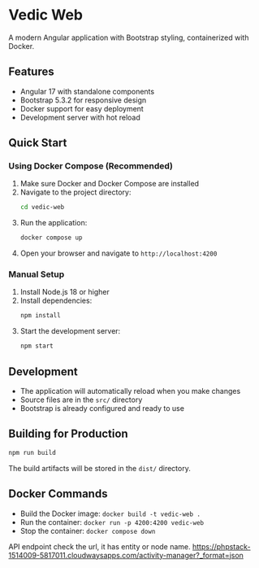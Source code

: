 # Vedic Web

A modern Angular application with Bootstrap styling, containerized with Docker.

## Features

- Angular 17 with standalone components
- Bootstrap 5.3.2 for responsive design
- Docker support for easy deployment
- Development server with hot reload

## Quick Start

### Using Docker Compose (Recommended)

1. Make sure Docker and Docker Compose are installed
2. Navigate to the project directory:
   ```bash
   cd vedic-web
   ```
3. Run the application:
   ```bash
   docker compose up
   ```
4. Open your browser and navigate to `http://localhost:4200`

### Manual Setup

1. Install Node.js 18 or higher
2. Install dependencies:
   ```bash
   npm install
   ```
3. Start the development server:
   ```bash
   npm start
   ```

## Development

- The application will automatically reload when you make changes
- Source files are in the `src/` directory
- Bootstrap is already configured and ready to use

## Building for Production

```bash
npm run build
```

The build artifacts will be stored in the `dist/` directory.

## Docker Commands

- Build the Docker image: `docker build -t vedic-web .`
- Run the container: `docker run -p 4200:4200 vedic-web`
- Stop the container: `docker compose down`

API endpoint
check the url, it has entity or node name.
https://phpstack-1514009-5817011.cloudwaysapps.com/activity-manager?_format=json

